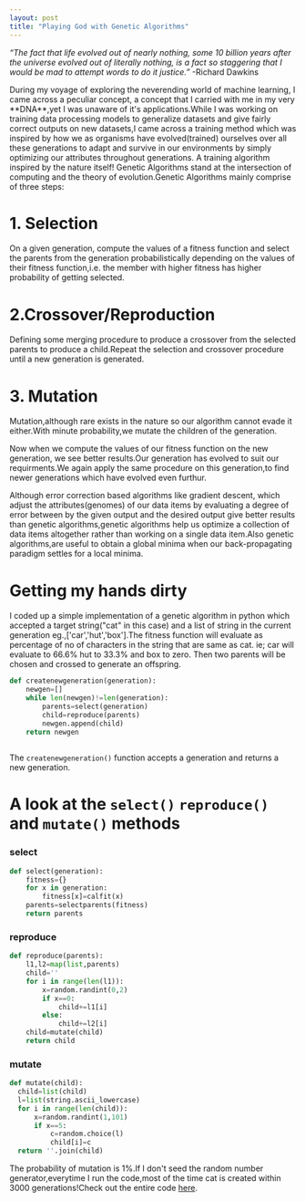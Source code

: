 ```yaml
---
layout: post
title: "Playing God with Genetic Algorithms"
---
```


<i>“The fact that life evolved out of nearly nothing, some 10 billion years after the universe evolved out of literally nothing, is a fact so staggering that I would be mad to attempt words to do it justice.”</i>
-Richard Dawkins
<div class="divider"></div>
During my voyage of exploring the neverending world of machine learning, I came across a peculiar concept, a concept that
I carried with me in my very **DNA**,yet I was unaware of it's applications.While I was working on training data processing models to generalize datasets and give fairly correct outputs on new datasets,I came across a training method which was inspired by how we as organisms have evolved(trained) ourselves over all these generations to adapt and survive in our environments by simply optimizing our attributes throughout generations. A training algorithm inspired by the nature itself!
Genetic Algorithms stand at the intersection of computing and the theory of evolution.Genetic Algorithms mainly comprise of three steps:

# 1. Selection

On a given generation, compute the values of a fitness function and select the parents from the generation probabilistically depending on the values of their fitness function,i.e. the member with higher fitness has higher probability of getting selected.

# 2.Crossover/Reproduction

Defining some merging procedure to produce a crossover from the selected parents to produce a child.Repeat the selection and crossover procedure until a new generation is generated.

# 3. Mutation

Mutation,although rare exists in the nature so our algorithm cannot evade it either.With minute probability,we mutate the children of the generation.


<div class="divider"></div>
Now when we compute the values of our fitness function on the new generation, we see better results.Our generation has evolved to suit our requirments.We again apply the same procedure on this generation,to find newer generations which  have evolved even furthur.
<div class="divider"></div>

Although error correction based algorithms like gradient descent, which adjust the attributes(genomes) of our data items by 
evaluating a degree of error between by the given output and the desired output give better results than genetic algorithms,genetic algorithms help us optimize a collection of data items altogether rather than working on a single data item.Also genetic algorithms,are useful to obtain a global minima when our back-propagating paradigm settles for a local minima.

# Getting my hands dirty

I coded up a simple implementation of a genetic algorithm in python which accepted a target string("cat" in this case) and a list of string in the current generation eg.,['car','hut','box'].The fitness function will evaluate as percentage of no of characters in the string that are same as cat. ie; car will evaluate to 66.6% hut to 33.3% and box to zero. Then two parents will be chosen and crossed to generate an offspring.

```python
def createnewgeneration(generation):
	newgen=[]
	while len(newgen)!=len(generation):
		parents=select(generation)
		child=reproduce(parents)
		newgen.append(child)	 
	return newgen
  
```
The `createnewgeneration()` function accepts a generation and returns a new generation.

# A look at the `select()` `reproduce()` and `mutate()` methods
### select
```python
def select(generation):
	fitness={}
	for x in generation:
		fitness[x]=calfit(x)
	parents=selectparents(fitness)
	return parents
  ```
### reproduce
```python
def reproduce(parents):
	l1,l2=map(list,parents)
	child=''
	for i in range(len(l1)):
		x=random.randint(0,2)
		if x==0:
			child+=l1[i]
		else:
			child+=l2[i]
	child=mutate(child)
	return child
  ```
  ### mutate 
  ```python
  def mutate(child):
	child=list(child)
	l=list(string.ascii_lowercase)
	for i in range(len(child)):
		x=random.randint(1,101)
		if x==5:
			c=random.choice(l)
			child[i]=c
	return ''.join(child)
  ```
  The probability of mutation is 1%.If I don't seed the random number generator,everytime I run the code,most of the time cat is created within 3000 generations!Check out the entire code [here](#).
  
